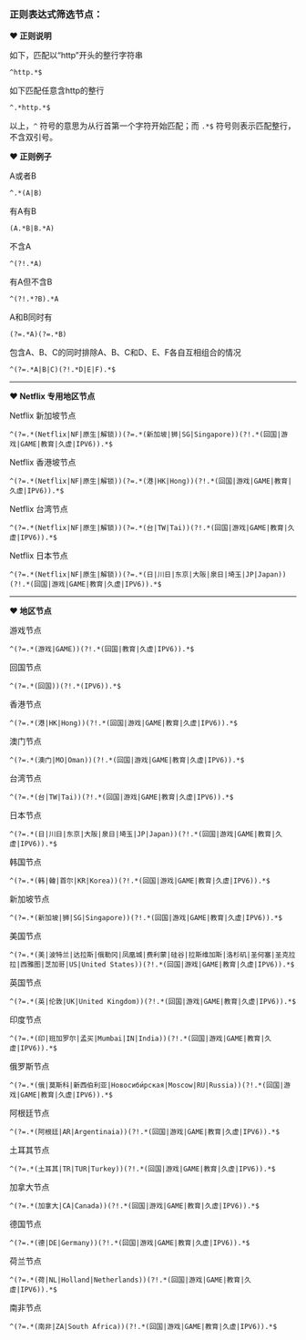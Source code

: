 ### 正则表达式筛选节点：
**❤️ 正则说明**

如下，匹配以“http”开头的整行字符串
```
^http.*$
```

如下匹配任意含http的整行
```
^.*http.*$
```

以上，`^` 符号的意思为从行首第一个字符开始匹配；而 `.*$` 符号则表示匹配整行，不含双引号。

**❤️ 正则例子**

A或者B
```plaintext
^.*(A|B)
```
有A有B
```plaintext
(A.*B|B.*A)
```
不含A 
```plaintext
^(?!.*A)
```
有A但不含B
```plaintext
^(?!.*?B).*A
```
A和B同时有
```plaintext
(?=.*A)(?=.*B)
```
包含A、B、C的同时排除A、B、C和D、E、F各自互相组合的情况
```plaintext
^(?=.*A|B|C)(?!.*D|E|F).*$
```

***

**❤️ Netflix 专用地区节点**

Netflix 新加坡节点
```plaintext
^(?=.*(Netflix|NF|原生|解锁))(?=.*(新加坡|狮|SG|Singapore))(?!.*(回国|游戏|GAME|教育|久虚|IPV6)).*$
```

Netflix 香港坡节点
```plaintext
^(?=.*(Netflix|NF|原生|解锁))(?=.*(港|HK|Hong))(?!.*(回国|游戏|GAME|教育|久虚|IPV6)).*$
```

Netflix 台湾节点
```plaintext
^(?=.*(Netflix|NF|原生|解锁))(?=.*(台|TW|Tai))(?!.*(回国|游戏|GAME|教育|久虚|IPV6)).*$
```

Netflix 日本节点
```plaintext
^(?=.*(Netflix|NF|原生|解锁))(?=.*(日|川日|东京|大阪|泉日|埼玉|JP|Japan))(?!.*(回国|游戏|GAME|教育|久虚|IPV6)).*$
```

***
**❤️ 地区节点**

游戏节点
```plaintext
^(?=.*(游戏|GAME))(?!.*(回国|教育|久虚|IPV6)).*$
```


回国节点
```plaintext
^(?=.*(回国))(?!.*(IPV6)).*$
```


香港节点
```plaintext
^(?=.*(港|HK|Hong))(?!.*(回国|游戏|GAME|教育|久虚|IPV6)).*$
```


澳门节点
```plaintext
^(?=.*(澳门|MO|Oman))(?!.*(回国|游戏|GAME|教育|久虚|IPV6)).*$
```


台湾节点
```plaintext
^(?=.*(台|TW|Tai))(?!.*(回国|游戏|GAME|教育|久虚|IPV6)).*$
```


日本节点
```plaintext
^(?=.*(日|川日|东京|大阪|泉日|埼玉|JP|Japan))(?!.*(回国|游戏|GAME|教育|久虚|IPV6)).*$
```


韩国节点
```plaintext
^(?=.*(韩|韓|首尔|KR|Korea))(?!.*(回国|游戏|GAME|教育|久虚|IPV6)).*$
```


新加坡节点
```plaintext
^(?=.*(新加坡|狮|SG|Singapore))(?!.*(回国|游戏|GAME|教育|久虚|IPV6)).*$
```


美国节点
```plaintext
^(?=.*(美|波特兰|达拉斯|俄勒冈|凤凰城|费利蒙|硅谷|拉斯维加斯|洛杉矶|圣何塞|圣克拉拉|西雅图|芝加哥|US|United States))(?!.*(回国|游戏|GAME|教育|久虚|IPV6)).*$
```


英国节点
```plaintext
^(?=.*(英|伦敦|UK|United Kingdom))(?!.*(回国|游戏|GAME|教育|久虚|IPV6)).*$
```


印度节点
```plaintext
^(?=.*(印|班加罗尔|孟买|Mumbai|IN|India))(?!.*(回国|游戏|GAME|教育|久虚|IPV6)).*$
```


俄罗斯节点
```plaintext
^(?=.*(俄|莫斯科|新西伯利亚|Новосиби́рская|Moscow|RU|Russia))(?!.*(回国|游戏|GAME|教育|久虚|IPV6)).*$
```


阿根廷节点
```plaintext
^(?=.*(阿根廷|AR|Argentinaia))(?!.*(回国|游戏|GAME|教育|久虚|IPV6)).*$
```


土耳其节点
```plaintext
^(?=.*(土耳其|TR|TUR|Turkey))(?!.*(回国|游戏|GAME|教育|久虚|IPV6)).*$
```


加拿大节点
```plaintext
^(?=.*(加拿大|CA|Canada))(?!.*(回国|游戏|GAME|教育|久虚|IPV6)).*$
```


德国节点
```plaintext
^(?=.*(德|DE|Germany))(?!.*(回国|游戏|GAME|教育|久虚|IPV6)).*$
```


荷兰节点
```plaintext
^(?=.*(荷|NL|Holland|Netherlands))(?!.*(回国|游戏|GAME|教育|久虚|IPV6)).*$
```


南非节点
```plaintext
^(?=.*(南非|ZA|South Africa))(?!.*(回国|游戏|GAME|教育|久虚|IPV6)).*$
```
